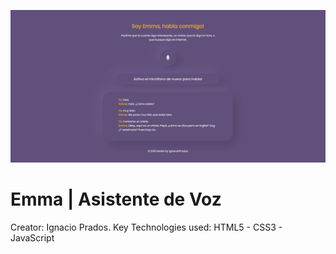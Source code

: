 ![banner](https://raw.githubusercontent.com/IgnacioPrados/EmmaVoiceAssistant/master/preview.JPG)
#  Emma | Asistente de Voz
 Creator: Ignacio Prados.
 Key Technologies used: HTML5 - CSS3 - JavaScript
